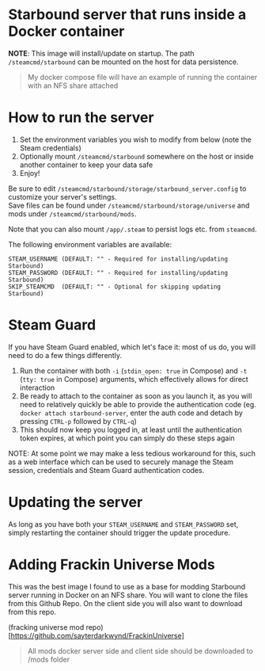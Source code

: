 # Starbound server that runs inside a Docker container

**NOTE**: This image will install/update on startup. The path ```/steamcmd/starbound``` can be mounted on the host for data persistence.
> My docker compose file will have an example of running the container with an NFS share attached

# How to run the server
1. Set the environment variables you wish to modify from below (note the Steam credentials)
2. Optionally mount ```/steamcmd/starbound``` somewhere on the host or inside another container to keep your data safe
3. Enjoy!

Be sure to edit `/steamcmd/starbound/storage/starbound_server.config` to customize your server's settings.  
Save files can be found under `/steamcmd/starbound/storage/universe` and mods under `/steamcmd/starbound/mods`.

Note that you can also mount `/app/.steam` to persist logs etc. from `steamcmd`.

The following environment variables are available:
```
STEAM_USERNAME (DEFAULT: "" - Required for installing/updating Starbound)
STEAM_PASSWORD (DEFAULT: "" - Required for installing/updating Starbound)
SKIP_STEAMCMD  (DEFAULT: "" - Optional for skipping updating Starbound)
```

# Steam Guard

If you have Steam Guard enabled, which let's face it: most of us do, you will need to do a few things differently.

1. Run the container with both `-i` (`stdin_open: true` in Compose) and `-t` (`tty: true` in Compose) arguments, which effectively allows for direct interaction
2. Be ready to attach to the container as soon as you launch it, as you will need to relatively quickly be able to provide the authentication code (eg. `docker attach starbound-server`, enter the auth code and detach by pressing `CTRL-p` followed by `CTRL-q`)
3. This should now keep you logged in, at least until the authentication token expires, at which point you can simply do these steps again

NOTE: At some point we may make a less tedious workaround for this, such as a web interface which can be used to securely manage the Steam session, credentials and Steam Guard authentication codes.

# Updating the server

As long as you have both your `STEAM_USERNAME` and `STEAM_PASSWORD` set, simply restarting the container should trigger the update procedure.

# Adding Frackin Universe Mods
This was the best image I found to use as a base for modding Starbound server running in Docker on an NFS share.
You will want to clone the files from this Github Repo. On the client side you will also want to download from this repo. 

(fracking universe mod repo)[https://github.com/sayterdarkwynd/FrackinUniverse]

> All mods docker server side and client side should be downloaded to /mods folder

